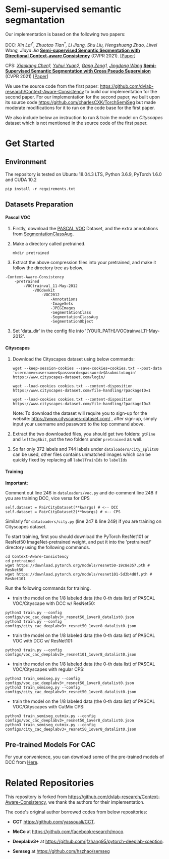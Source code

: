 # Semi-supervised semantic segmantation
Our implementation is based on the following two papers:

DCC: *Xin Lai<sup>\*</sup>, Zhuotao Tian<sup>\*</sup>, Li Jiang, Shu Liu, Hengshuang Zhao, Liwei Wang, Jiaya Jia* [**Semi-supervised Semantic Segmentation with Directional Context-aware Consistency**](https://jiaya.me/papers/semiseg_cvpr21.pdf)  (CVPR 2021). [[Paper]](https://jiaya.me/papers/semiseg_cvpr21.pdf)

CPS: *[Xiaokang Chen](https://charlescxk.github.io/)1, [Yuhui Yuan](https://scholar.google.com/citations?user=PzyvzksAAAAJ&hl=zh-CN)2, [Gang Zeng](https://www.cis.pku.edu.cn/info/1177/1378.htm)1, [Jingdong Wang](https://jingdongwang2017.github.io/)* **[Semi-Supervised Semantic Segmentation with Cross Pseudo Supervision](https://arxiv.org/abs/2106.01226)** (CVPR 2021) [[Paper](https://charlescxk.github.io/papers/CVPR2021_CPS/00446-poster.pdf)]

We use the source code from the first paper: https://github.com/dvlab-research/Context-Aware-Consistency to build our implementation for the second paper. For our implementation for the second paper, we built upon its source code https://github.com/charlesCXK/TorchSemiSeg but made moderate modifications for it to run on the code base for the first paper.

We also include below an instruction to run & train the model on *Cityscapes* dataset which is not mentioned in the source code of the first paper.

# Get Started
## Environment
The repository is tested on Ubuntu 18.04.3 LTS, Python 3.6.9, PyTorch 1.6.0 and CUDA 10.2
```
pip install -r requirements.txt
```

## Datasets Preparation

#### Pascal VOC

1. Firstly, download the [PASCAL VOC](http://host.robots.ox.ac.uk/pascal/VOC/voc2012/VOCtrainval_11-May-2012.tar) Dataset, and the extra annotations from [SegmentationClassAug](https://www.dropbox.com/s/oeu149j8qtbs1x0/SegmentationClassAug.zip?dl=0).

2. Make a directory called pretrained.

   ````
   mkdir pretrained

2. Extract the above compression files into your pretrained, and make it follow the directory tree as below.

```
-Context-Aware-Consistency
	-pretrained
        -VOCtrainval_11-May-2012
            -VOCdevkit
                -VOC2012
                    -Annotations
                    -ImageSets
                    -JPEGImages
                    -SegmentationClass
                    -SegmentationClassAug
                    -SegmentationObject
```

3. Set 'data_dir' in the config file into '[YOUR_PATH]/VOCtrainval_11-May-2012'.

#### Cityscapes

1. Download the Cityscapes dataset using below commands:

   ```
   wget --keep-session-cookies --save-cookies=cookies.txt --post-data 'username=<username>&password=<password>$&submit=Login' https://www.cityscapes-dataset.com/login/
   
   wget --load-cookies cookies.txt --content-disposition https://www.cityscapes-dataset.com/file-handling/?packageID=1
   
   wget --load-cookies cookies.txt --content-disposition https://www.cityscapes-dataset.com/file-handling/?packageID=3
   ```

   Note: To download the dataset will require you to sign-up for the website: https://www.cityscapes-dataset.com/ , after sign-up, simply input your username and password to the top command above.

2. Extract the two downloaded files, you should get two folders: `gtFine` and `leftImg8bit`, put the two folders under `pretrained` as well.

3. So far only 372 labels and 744 labels under `dataloaders/city_splits0` can be used, other files contains unmatched images which can be quickly fixed by replacing all `labelTrainIds` to `labelIds`

#### Training

**Important:**

Comment out line 246 in `dataloaders/voc.py` and de-comment line 248 if you are training DCC, vice versa for CPS

``` 
self.dataset = PairCityDataset(**kwargs) # <-- DCC
self.dataset = PairCityDataset2(**kwargs) # <-- CPS
```

Similarly for `dataloaders/city.py` (line 247 & line 249) if you are training on Cityscapes dataset.

To start training, first you should download the PyTorch ResNet101 or ResNet50 ImageNet-pretrained weight, and put it into the 'pretrained/' directory using the following commands.

```
cd Context-Aware-Consistency
cd pretrained
wget https://download.pytorch.org/models/resnet50-19c8e357.pth # ResNet50
wget https://download.pytorch.org/models/resnet101-5d3b4d8f.pth # ResNet101
```

Run the following commands for training.

- train the model on the 1/8 labeled data (the 0-th data list) of PASCAL VOC/Cityscape with DCC w/ ResNet50:
```
python3 train.py --config configs/voc_cac_deeplabv3+_resnet50_1over8_datalist0.json
python3 train.py --config configs/city_cac_deeplabv3+_resnet50_1over8_datalist0.json
```

- train the model on the 1/8 labeled data (the 0-th data list) of PASCAL VOC with DCC w/ ResNet101:
```
python3 train.py --config configs/voc_cac_deeplabv3+_resnet101_1over8_datalist0.json
```

- train the model on the 1/8 labeled data (the 0-th data list) of PASCAL VOC/Cityscapes with regular CPS:

```
python3 train_semiseg.py --config configs/voc_cac_deeplabv3+_resnet50_1over8_datalist0.json
python3 train_semiseg.py --config configs/city_cac_deeplabv3+_resnet50_1over8_datalist0.json
```

- train the model on the 1/8 labeled data (the 0-th data list) of PASCAL VOC/Cityscapes with CutMix CPS:

```
python3 train_semiseg_cutmix.py --config configs/voc_cac_deeplabv3+_resnet50_1over8_datalist0.json
python3 train_semiseg_cutmix.py --config configs/city_cac_deeplabv3+_resnet50_1over8_datalist0.json
```

## Pre-trained Models For CAC

For your convenience, you can download some of the pre-trained models of DCC from [Here](https://mycuhk-my.sharepoint.com/:f:/g/personal/1155154502_link_cuhk_edu_hk/EpHdT2JFT11FpsUc4jHE3CoB2wUZ5tQo_W0QzzqHdNtF-A?e=yx2Xha).

# Related Repositories

This repository is forked from https://github.com/dvlab-research/Context-Aware-Consistency, we thank the authors for their implementation.

The code's original author borrowed codes from below repositories:

- **CCT** https://github.com/yassouali/CCT.

- **MoCo** at https://github.com/facebookresearch/moco. 
- **Deeplabv3+** at https://github.com/jfzhang95/pytorch-deeplab-xception.
- **Semseg** at https://github.com/hszhao/semseg

